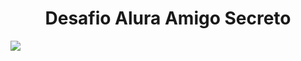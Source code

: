 <h1 align="center"> Desafio Alura Amigo Secreto </h1>
<p align="left">
   <img src="https://img.shields.io/badge/STATUS-%20<FINALIZADO-green">
   </p>
